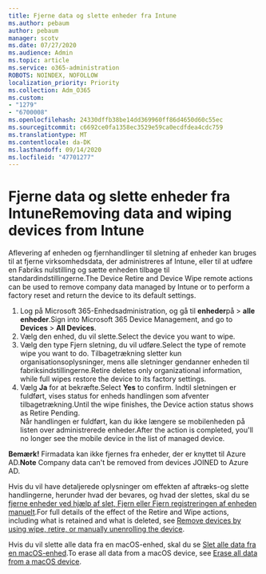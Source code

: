 ```yaml
---
title: Fjerne data og slette enheder fra Intune
ms.author: pebaum
author: pebaum
manager: scotv
ms.date: 07/27/2020
ms.audience: Admin
ms.topic: article
ms.service: o365-administration
ROBOTS: NOINDEX, NOFOLLOW
localization_priority: Priority
ms.collection: Adm_O365
ms.custom:
- "1279"
- "6700008"
ms.openlocfilehash: 24330dffb38be14dd369960ff86d4650d60c55ec
ms.sourcegitcommit: c6692ce0fa1358ec3529e59ca0ecdfdea4cdc759
ms.translationtype: MT
ms.contentlocale: da-DK
ms.lasthandoff: 09/14/2020
ms.locfileid: "47701277"
---
```

# <a name="removing-data-and-wiping-devices-from-intune"></a><span data-ttu-id="3ffdd-102">Fjerne data og slette enheder fra Intune</span><span class="sxs-lookup"><span data-stu-id="3ffdd-102">Removing data and wiping devices from Intune</span></span>

<span data-ttu-id="3ffdd-103">Aflevering af enheden og fjernhandlinger til sletning af enheder kan bruges til at fjerne virksomhedsdata, der administreres af Intune, eller til at udføre en Fabriks nulstilling og sætte enheden tilbage til standardindstillingerne.</span><span class="sxs-lookup"><span data-stu-id="3ffdd-103">The Device Retire and Device Wipe remote actions can be used to remove company data managed by Intune or to perform a factory reset and return the device to its default settings.</span></span>

1. <span data-ttu-id="3ffdd-104">Log på Microsoft 365-Enhedsadministration, og gå til **enheder**på  >  **alle enheder**.</span><span class="sxs-lookup"><span data-stu-id="3ffdd-104">Sign into Microsoft 365 Device Management, and go to **Devices** > **All Devices**.</span></span>
2. <span data-ttu-id="3ffdd-105">Vælg den enhed, du vil slette.</span><span class="sxs-lookup"><span data-stu-id="3ffdd-105">Select the device you want to wipe.</span></span>
3. <span data-ttu-id="3ffdd-106">Vælg den type Fjern sletning, du vil udføre.</span><span class="sxs-lookup"><span data-stu-id="3ffdd-106">Select the type of remote wipe you want to do.</span></span> <span data-ttu-id="3ffdd-107">Tilbagetrækning sletter kun organisationsoplysninger, mens alle sletninger gendanner enheden til fabriksindstillingerne.</span><span class="sxs-lookup"><span data-stu-id="3ffdd-107">Retire deletes only organizational information, while full wipes restore the device to its factory settings.</span></span>
4. <span data-ttu-id="3ffdd-108">Vælg **Ja** for at bekræfte.</span><span class="sxs-lookup"><span data-stu-id="3ffdd-108">Select **Yes** to confirm.</span></span> <span data-ttu-id="3ffdd-109">Indtil sletningen er fuldført, vises status for enheds handlingen som afventer tilbagetrækning.</span><span class="sxs-lookup"><span data-stu-id="3ffdd-109">Until the wipe finishes, the Device action status shows as Retire Pending.</span></span></br>
    <span data-ttu-id="3ffdd-110">Når handlingen er fuldført, kan du ikke længere se mobilenheden på listen over administrerede enheder.</span><span class="sxs-lookup"><span data-stu-id="3ffdd-110">After the action is completed, you'll no longer see the mobile device in the list of managed device.</span></span>

<span data-ttu-id="3ffdd-111">**Bemærk!** Firmadata kan ikke fjernes fra enheder, der er knyttet til Azure AD.</span><span class="sxs-lookup"><span data-stu-id="3ffdd-111">**Note** Company data can't be removed from devices JOINED to Azure AD.</span></span>

<span data-ttu-id="3ffdd-112">Hvis du vil have detaljerede oplysninger om effekten af aftræks-og slette handlingerne, herunder hvad der bevares, og hvad der slettes, skal du se [fjerne enheder ved hjælp af slet, Fjern eller Fjern registreringen af enheden manuelt](https://docs.microsoft.com/intune/devices-wipe).</span><span class="sxs-lookup"><span data-stu-id="3ffdd-112">For full details of the effect of the Retire and Wipe actions, including what is retained and what is deleted, see [Remove devices by using wipe, retire, or manually unenrolling the device](https://docs.microsoft.com/intune/devices-wipe).</span></span>

<span data-ttu-id="3ffdd-113">Hvis du vil slette alle data fra en macOS-enhed, skal du se [Slet alle data fra en macOS-enhed](https://docs.microsoft.com/intune/device-erase).</span><span class="sxs-lookup"><span data-stu-id="3ffdd-113">To erase all data from a macOS device, see [Erase all data from a macOS device](https://docs.microsoft.com/intune/device-erase).</span></span>